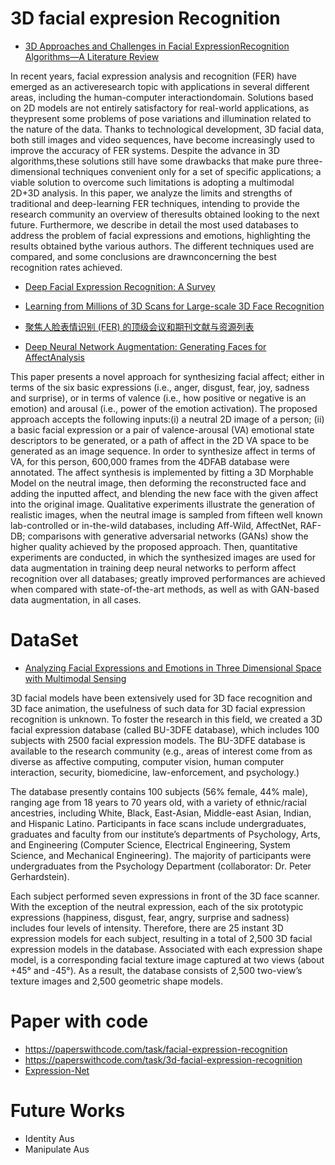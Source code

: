 # 3D facial expresion Recognition 

- [3D Approaches and Challenges in Facial ExpressionRecognition Algorithms—A Literature Review](https://www.mdpi.com/2076-3417/9/18/3904/pdf)

In recent years, facial expression analysis and recognition (FER) have emerged as an activeresearch topic with applications in several different areas, including the human-computer interactiondomain. Solutions based on 2D models are not entirely satisfactory for real-world applications, as theypresent some problems of pose variations and illumination related to the nature of the data. Thanks to technological development, 3D facial data, both still images and video sequences, have become increasingly used to improve the accuracy of FER systems. Despite the advance in 3D algorithms,these solutions still have some drawbacks that make pure three-dimensional techniques convenient only for a set of specific applications; a viable solution to overcome such limitations is adopting a multimodal 2D+3D analysis. In this paper, we analyze the limits and strengths of traditional and deep-learning FER techniques, intending to provide the research community an overview of theresults obtained looking to the next future. Furthermore, we describe in detail the most used databases to address the problem of facial expressions and emotions, highlighting the results obtained bythe various authors. The different techniques used are compared, and some conclusions are drawnconcerning the best recognition rates achieved.

- [Deep Facial Expression Recognition: A Survey](https://arxiv.org/pdf/1804.08348)

- [Learning from Millions of 3D Scans for Large-scale 3D Face Recognition](https://openaccess.thecvf.com/content_cvpr_2018/papers/Gilani_Learning_From_Millions_CVPR_2018_paper.pdf)

- [聚焦人脸表情识别 (FER) 的顶级会议和期刊文献与资源列表](https://bbs.cvmart.net/articles/395/zi-yuan-ju-jiao-ren-lian-biao-qing-shi-bie-fer-de-ding-ji-hui-yi-he-qi-kan-wen-xian-yu-zi-yuan-lie-biao#1)

- [Deep Neural Network Augmentation: Generating Faces for AffectAnalysis](https://link.springer.com/article/10.1007/s11263-020-01304-3)

This paper presents a novel approach for synthesizing facial affect; either in terms of the six basic expressions (i.e., anger, disgust, fear, joy, sadness and surprise), or in terms of valence (i.e., how positive or negative is an emotion) and arousal (i.e., power of the emotion activation). The proposed approach accepts the following inputs:(i) a neutral 2D image of a person; (ii) a basic facial expression or a pair of valence-arousal (VA) emotional state descriptors to be generated, or a path of affect in the 2D VA space to be generated as an image sequence. In order to synthesize affect in terms of VA, for this person, 600,000 frames from the 4DFAB database were annotated. The affect synthesis is implemented by fitting a 3D Morphable Model on the neutral image, then deforming the reconstructed face and adding the inputted affect, and blending the new face with the given affect into the original image. Qualitative experiments illustrate the generation of realistic images, when the neutral image is sampled from fifteen well known lab-controlled or in-the-wild databases, including Aff-Wild, AffectNet, RAF-DB; comparisons with generative adversarial networks (GANs) show the higher quality achieved by the proposed approach. Then, quantitative experiments are conducted, in which the synthesized images are used for data augmentation in training deep neural networks to perform affect recognition over all databases; greatly improved performances are achieved when compared with state-of-the-art methods, as well as with GAN-based data augmentation, in all cases.

# DataSet

- [Analyzing Facial Expressions and Emotions in Three Dimensional Space with Multimodal Sensing](https://www.cs.binghamton.edu/~lijun/Research/3DFE/3DFE_Analysis.html)

 3D facial models have been extensively used for 3D face recognition and 3D face animation, the usefulness of such data for 3D facial expression recognition is unknown. To foster the research in this field, we created a 3D facial expression database (called BU-3DFE database), which includes 100 subjects with 2500 facial expression models. The BU-3DFE database is available to the research community (e.g., areas of interest come from as diverse as affective computing, computer vision, human computer interaction, security, biomedicine, law-enforcement, and psychology.)

The database presently contains 100 subjects (56% female, 44% male), ranging age from 18 years to 70 years old, with a variety of ethnic/racial ancestries, including White, Black, East-Asian, Middle-east Asian, Indian, and Hispanic Latino. Participants in face scans include undergraduates, graduates and faculty from our institute’s departments of Psychology, Arts, and Engineering (Computer Science, Electrical Engineering, System Science, and Mechanical Engineering). The majority of participants were undergraduates from the Psychology Department (collaborator: Dr. Peter Gerhardstein).


Each subject performed seven expressions in front of the 3D face scanner. With the exception of the neutral expression, each of the six prototypic expressions (happiness, disgust, fear, angry, surprise and sadness) includes four levels of intensity. Therefore, there are 25 instant 3D expression models for each subject, resulting in a total of 2,500 3D facial expression models in the database. Associated with each expression shape model, is a corresponding facial texture image captured at two views (about +45° and -45°). As a result, the database consists of 2,500 two-view’s texture images and 2,500 geometric shape models.

# Paper with code

- https://paperswithcode.com/task/facial-expression-recognition
- https://paperswithcode.com/task/3d-facial-expression-recognition
- [Expression-Net](https://github.com/fengju514/Expression-Net)
  
# Future Works

- Identity Aus
- Manipulate Aus